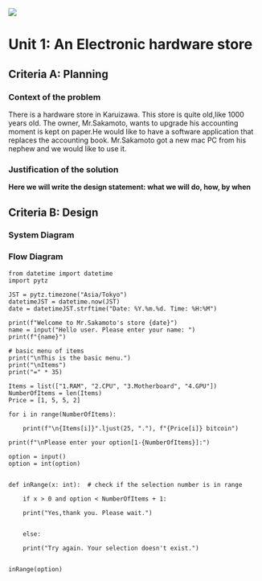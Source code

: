 
![](image)
# Unit 1: An Electronic hardware store
## Criteria A: Planning
### Context of the problem
There is a hardware store in Karuizawa. This store is quite old,like 1000 years old. The owner, Mr.Sakamoto, wants to upgrade his accounting moment is kept on paper.He would like to have a software application that replaces the accounting book. Mr.Sakamoto got a new mac PC from his nephew and we would like to use it.

### Justification of the solution 
**Here we will write the design statement: what we will do, how, by when**

## Criteria B: Design
### System Diagram

### Flow Diagram

	from datetime import datetime
	import pytz

	JST = pytz.timezone("Asia/Tokyo")
	datetimeJST = datetime.now(JST)
	date = datetimeJST.strftime("Date: %Y.%m.%d. Time: %H:%M")
	
	print(f"Welcome to Mr.Sakamoto's store {date}")
	name = input("Hello user. Please enter your name: ")
	print(f"{name}")

	# basic menu of items
	print("\nThis is the basic menu.")
	print("\nItems")
	print("=" * 35)

	Items = list(["1.RAM", "2.CPU", "3.Motherboard", "4.GPU"])
	NumberOfItems = len(Items)
	Price = [1, 5, 5, 2]

	for i in range(NumberOfItems):
	
	    print(f"\n{Items[i]}".ljust(25, "."), f"{Price[i]} bitcoin")

	print(f"\nPlease enter your option[1-{NumberOfItems}]:")

	option = input()
	option = int(option)


	def inRange(x: int):  # check if the selection number is in range

	    if x > 0 and option < NumberOfItems + 1:
	    
		print("Yes,thank you. Please wait.")


	    else:
	    
		print("Try again. Your selection doesn't exist.")


	inRange(option)





































	




